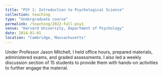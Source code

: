 ```yaml
---
title: "PSY 1: Introduction to Psychological Science"
collection: teaching
type: "Undergraduate course"
permalink: /teaching/2022-fall-psy1
venue: "Harvard University, Department of Psychology"
date: 2014-01-01
location: "Cambridge, Massachusetts"
---
```


Under Professor Jason Mitchell, I held office hours, prepared materials, administered exams, and graded assessments. I also led a weekly discussion section of 15 students to provide them with hands-on activities to further engage the material.
